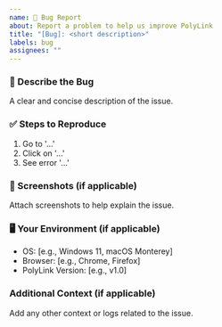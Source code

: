 ```yaml
---
name: 🐛 Bug Report
about: Report a problem to help us improve PolyLink
title: "[Bug]: <short description>"
labels: bug
assignees: ""
---
```


### 🐞 Describe the Bug

A clear and concise description of the issue.

### ✅ Steps to Reproduce

1. Go to '...'
2. Click on '...'
3. See error '...'

### 📸 Screenshots (if applicable)

Attach screenshots to help explain the issue.

### 🖥️ Your Environment (if applicable)

- OS: [e.g., Windows 11, macOS Monterey]
- Browser: [e.g., Chrome, Firefox]
- PolyLink Version: [e.g., v1.0]

### Additional Context (if applicable)

Add any other context or logs related to the issue.
